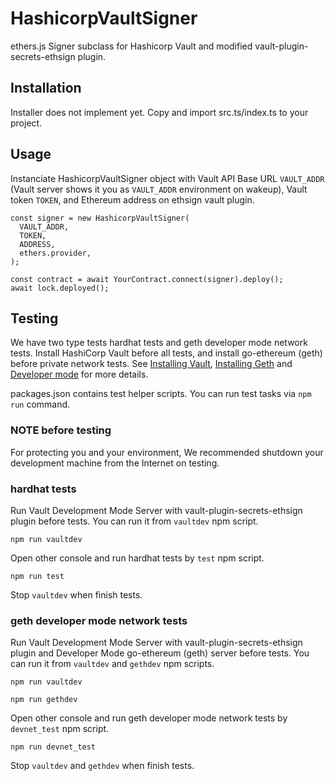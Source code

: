 # HashicorpVaultSigner

ethers.js Signer subclass for Hashicorp Vault and modified
vault-plugin-secrets-ethsign plugin.

## Installation

Installer does not implement yet.
Copy and import src.ts/index.ts to your project.

## Usage

Instanciate HashicorpVaultSigner object with Vault API Base URL `VAULT_ADDR`
(Vault server shows it you as `VAULT_ADDR` environment on wakeup),
Vault token `TOKEN`, and Ethereum address on ethsign vault plugin.

```
const signer = new HashicorpVaultSigner(
  VAULT_ADDR,
  TOKEN,
  ADDRESS,
  ethers.provider,
);

const contract = await YourContract.connect(signer).deploy();
await lock.deployed();
```

## Testing

We have two type tests hardhat tests and geth developer mode network tests.
Install HashiCorp Vault before all tests, and install go-ethereum (geth) before
private network tests.
See [Installing Vault](https://developer.hashicorp.com/vault/docs/install),
[Installing Geth](https://geth.ethereum.org/docs/getting-started/installing-geth)
and [Developer mode](https://geth.ethereum.org/docs/developers/dapp-developer/dev-mode)
for more details.

packages.json contains test helper scripts. You can run test tasks via
`npm run` command.

### NOTE before testing

For protecting you and your environment, We recommended shutdown your development machine from the Internet on testing.

### hardhat tests

Run Vault Development Mode Server with vault-plugin-secrets-ethsign plugin
before tests. You can run it from `vaultdev` npm script.

```
npm run vaultdev
```

Open other console and run hardhat tests by `test` npm script.

```
npm run test
```

Stop `vaultdev` when finish tests.

### geth developer mode network tests

Run Vault Development Mode Server with vault-plugin-secrets-ethsign plugin
and Developer Mode go-ethereum (geth) server before tests.
You can run it from `vaultdev` and `gethdev` npm scripts.

```
npm run vaultdev
```

```
npm run gethdev
```

Open other console and run geth developer mode network tests by
`devnet_test` npm script.

```
npm run devnet_test
```

Stop `vaultdev` and `gethdev` when finish tests.
